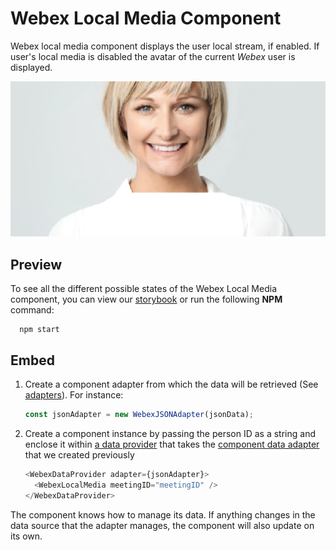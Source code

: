 # Webex Local Media Component

Webex local media component displays the user local stream, if enabled. If user's local media is disabled the avatar of the current _Webex_ user is displayed.

<p align="center">
  <img src="./WebexLocalMedia.png" alt="Default Webex Local Media" />
</p>

## Preview

To see all the different possible states of the Webex Local Media component,
you can view our [storybook](https://webex.github.io/components/storybook/?path=/story/webex-local-media--enabled)
or run the following **NPM** command:

```shell
  npm start
```

## Embed

1. Create a component adapter from which the data will be retrieved (See [adapters](../../adapters)). For instance:

    ```js
    const jsonAdapter = new WebexJSONAdapter(jsonData);
    ```

2. Create a component instance by passing the person ID as a string and enclose it within
[a data provider](../WebexDataProvider/WebexDataProvider.js) that takes
the [component data adapter](../../adapters/WebexJSONAdapter.js) that we created previously

    ```js
    <WebexDataProvider adapter={jsonAdapter}>
      <WebexLocalMedia meetingID="meetingID" />
    </WebexDataProvider>
    ```

The component knows how to manage its data. If anything changes in the data source that the adapter manages,
the component will also update on its own.
